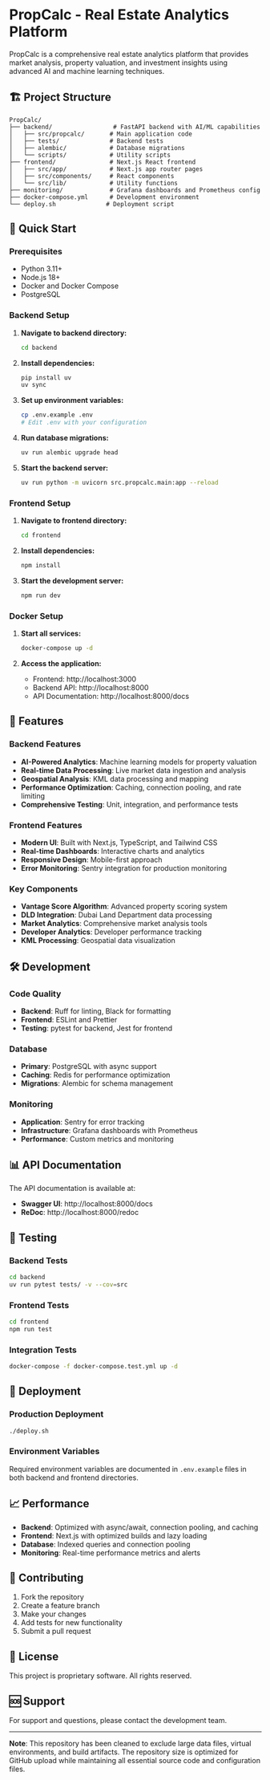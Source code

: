 # PropCalc - Real Estate Analytics Platform

PropCalc is a comprehensive real estate analytics platform that provides market analysis, property valuation, and investment insights using advanced AI and machine learning techniques.

## 🏗️ Project Structure

```
PropCalc/
├── backend/                 # FastAPI backend with AI/ML capabilities
│   ├── src/propcalc/       # Main application code
│   ├── tests/              # Backend tests
│   ├── alembic/            # Database migrations
│   └── scripts/            # Utility scripts
├── frontend/               # Next.js React frontend
│   ├── src/app/            # Next.js app router pages
│   ├── src/components/     # React components
│   └── src/lib/            # Utility functions
├── monitoring/             # Grafana dashboards and Prometheus config
├── docker-compose.yml      # Development environment
└── deploy.sh              # Deployment script
```

## 🚀 Quick Start

### Prerequisites

- Python 3.11+
- Node.js 18+
- Docker and Docker Compose
- PostgreSQL

### Backend Setup

1. **Navigate to backend directory:**
   ```bash
   cd backend
   ```

2. **Install dependencies:**
   ```bash
   pip install uv
   uv sync
   ```

3. **Set up environment variables:**
   ```bash
   cp .env.example .env
   # Edit .env with your configuration
   ```

4. **Run database migrations:**
   ```bash
   uv run alembic upgrade head
   ```

5. **Start the backend server:**
   ```bash
   uv run python -m uvicorn src.propcalc.main:app --reload
   ```

### Frontend Setup

1. **Navigate to frontend directory:**
   ```bash
   cd frontend
   ```

2. **Install dependencies:**
   ```bash
   npm install
   ```

3. **Start the development server:**
   ```bash
   npm run dev
   ```

### Docker Setup

1. **Start all services:**
   ```bash
   docker-compose up -d
   ```

2. **Access the application:**
   - Frontend: http://localhost:3000
   - Backend API: http://localhost:8000
   - API Documentation: http://localhost:8000/docs

## 🎯 Features

### Backend Features
- **AI-Powered Analytics**: Machine learning models for property valuation
- **Real-time Data Processing**: Live market data ingestion and analysis
- **Geospatial Analysis**: KML data processing and mapping
- **Performance Optimization**: Caching, connection pooling, and rate limiting
- **Comprehensive Testing**: Unit, integration, and performance tests

### Frontend Features
- **Modern UI**: Built with Next.js, TypeScript, and Tailwind CSS
- **Real-time Dashboards**: Interactive charts and analytics
- **Responsive Design**: Mobile-first approach
- **Error Monitoring**: Sentry integration for production monitoring

### Key Components
- **Vantage Score Algorithm**: Advanced property scoring system
- **DLD Integration**: Dubai Land Department data processing
- **Market Analytics**: Comprehensive market analysis tools
- **Developer Analytics**: Developer performance tracking
- **KML Processing**: Geospatial data visualization

## 🛠️ Development

### Code Quality
- **Backend**: Ruff for linting, Black for formatting
- **Frontend**: ESLint and Prettier
- **Testing**: pytest for backend, Jest for frontend

### Database
- **Primary**: PostgreSQL with async support
- **Caching**: Redis for performance optimization
- **Migrations**: Alembic for schema management

### Monitoring
- **Application**: Sentry for error tracking
- **Infrastructure**: Grafana dashboards with Prometheus
- **Performance**: Custom metrics and monitoring

## 📊 API Documentation

The API documentation is available at:
- **Swagger UI**: http://localhost:8000/docs
- **ReDoc**: http://localhost:8000/redoc

## 🧪 Testing

### Backend Tests
```bash
cd backend
uv run pytest tests/ -v --cov=src
```

### Frontend Tests
```bash
cd frontend
npm run test
```

### Integration Tests
```bash
docker-compose -f docker-compose.test.yml up -d
```

## 🚀 Deployment

### Production Deployment
```bash
./deploy.sh
```

### Environment Variables
Required environment variables are documented in `.env.example` files in both backend and frontend directories.

## 📈 Performance

- **Backend**: Optimized with async/await, connection pooling, and caching
- **Frontend**: Next.js with optimized builds and lazy loading
- **Database**: Indexed queries and connection pooling
- **Monitoring**: Real-time performance metrics and alerts

## 🤝 Contributing

1. Fork the repository
2. Create a feature branch
3. Make your changes
4. Add tests for new functionality
5. Submit a pull request

## 📄 License

This project is proprietary software. All rights reserved.

## 🆘 Support

For support and questions, please contact the development team.

---

**Note**: This repository has been cleaned to exclude large data files, virtual environments, and build artifacts. The repository size is optimized for GitHub upload while maintaining all essential source code and configuration files. 
